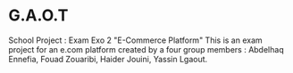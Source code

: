 # G.A.O.T

School Project : Exam Exo 2 "E-Commerce Platform"
This is an exam project for an e.com platform created by a four group members : Abdelhaq Ennefia, Fouad Zouaribi, Haider Jouini, Yassin Lgaout.
